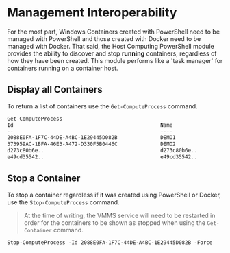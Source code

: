 # Management Interoperability

For the most part, Windows Containers created with PowerShell need to be managed with PowerShell and those created with Docker need to be managed with Docker. That said, the Host Computing PowerShell module provides the ability to discover and stop **running** containers, regardless of how they have been created. This module performs like a 'task manager' for containers running on a container host.

## Display all Containers

To return a list of containers use the `Get-ComputeProcess` command.

```powershell
Get-ComputeProcess
Id                                                Name                                      Owner       Type
--                                                ----                                      -----       ----
2088E0FA-1F7C-44DE-A4BC-1E29445D082B              DEMO1                                     VMMS   Container
373959AC-1BFA-46E3-A472-D330F5B0446C              DEMO2                                     VMMS   Container
d273c80b6e.. 									  d273c80b6e.. 								docker Container
e49cd35542.. 									  e49cd35542.. 								docker Container
```

## Stop a Container

To stop a container regardless if it was created using PowerShell or Docker, use the `Stop-ComputeProcess` command.

> At the time of writing, the VMMS service will need to be restarted in order for the containers to be shown as stopped when using the `Get-Container` command.

```powershell
Stop-ComputeProcess -Id 2088E0FA-1F7C-44DE-A4BC-1E29445D082B -Force
```
